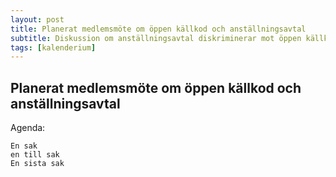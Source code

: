 ```yaml
---
layout: post
title: Planerat medlemsmöte om öppen källkod och anställningsavtal
subtitle: Diskussion om anställningsavtal diskriminerar mot öppen källkod
tags: [kalenderium]
---
```


## Planerat medlemsmöte om öppen källkod och anställningsavtal

Agenda:
```
En sak
en till sak
En sista sak
```
